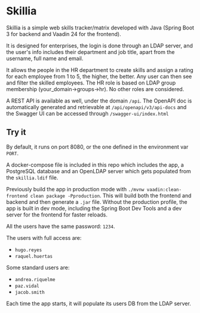# Skillia

Skillia is a simple web skills tracker/matrix developed with Java
(Spring Boot 3 for backend and Vaadin 24 for the frontend).

It is designed for enterprises, the login is done through an LDAP server,
and the user's info includes their department and job title, apart from the
username, full name and email.

It allows the people in the HR department to create skills and assign a rating for each employee
from 1 to 5, the higher, the better.
Any user can then see and filter the skilled employees.
The HR role is based on LDAP group membership (your_domain->groups->hr).
No other roles are considered.

A REST API is available as well, under the domain `/api`.
The OpenAPI doc is automatically generated and retrievable at `/api/openapi/v3/api-docs`
and the Swagger UI can be accessed through `/swagger-ui/index.html`

## Try it

By default, it runs on port 8080, or the one defined in the environment var `PORT`.

A docker-compose file is included in this repo which includes the app,
a PostgreSQL database and an OpenLDAP server which gets populated from the `skillia.ldif` file.

Previously build the app in production mode with `./mvnw vaadin:clean-frontend clean package -Pproduction`.
This will build both the frontend and backend and then generate a `.jar` file.
Without the production profile, the app is built in dev mode,
including the Spring Boot Dev Tools and a dev server for the frontend for faster reloads.

All the users have the same password: `1234`.

The users with full access are:

- `hugo.reyes`
- `raquel.huertas`

Some standard users are:

- `andrea.riquelme`
- `paz.vidal`
- `jacob.smith`

Each time the app starts, it will populate its users DB from the LDAP server.